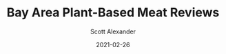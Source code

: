 ---
layout: podcast
title: "Bay Area Plant-Based Meat Reviews"
author: Scott Alexander
description: https://astralcodexten.substack.com/p/bay-area-plant-based-meat-reviews
date: 2021-02-26
length: 4302741
duration: 1076
guid: bay-area-plant-based-meat-reviews
---